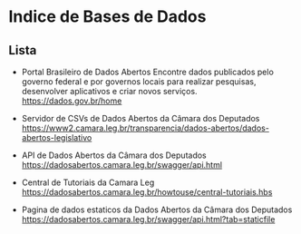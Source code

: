 # Indice de Bases de Dados

## Lista

- Portal Brasileiro de Dados Abertos
  Encontre dados publicados pelo governo federal e por governos locais para realizar pesquisas, desenvolver aplicativos e criar novos serviços.
  https://dados.gov.br/home

- Servidor de CSVs de Dados Abertos da Câmara dos Deputados
  https://www2.camara.leg.br/transparencia/dados-abertos/dados-abertos-legislativo

- API de Dados Abertos da Câmara dos Deputados
  https://dadosabertos.camara.leg.br/swagger/api.html

- Central de Tutoriais da Camara Leg
  https://dadosabertos.camara.leg.br/howtouse/central-tutoriais.hbs

- Pagina de dados estaticos da Dados Abertos da Câmara dos Deputados
  https://dadosabertos.camara.leg.br/swagger/api.html?tab=staticfile
